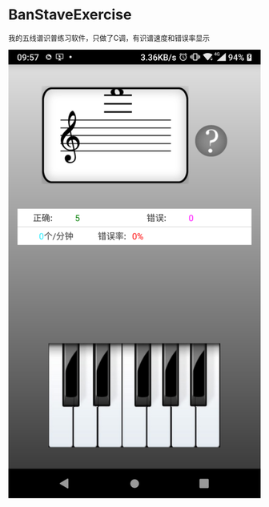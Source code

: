 # BanStaveExercise
我的五线谱识普练习软件，只做了C调，有识谱速度和错误率显示

![pic](https://raw.githubusercontent.com/h93910/BanStaveExercise/master/Screenshot_2020-10-10-09-57-29.png)
